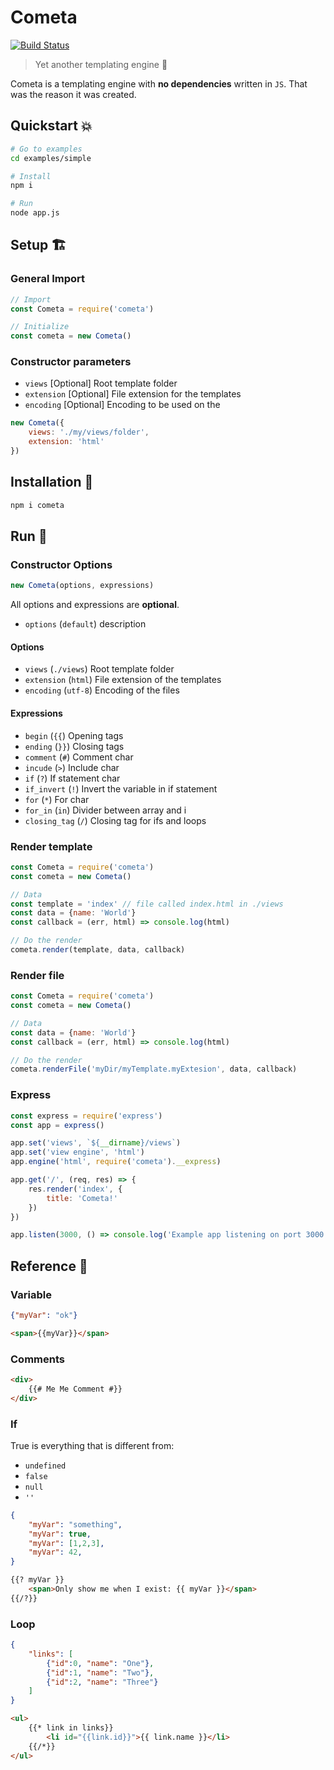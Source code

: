 # Cometa

[![Build Status](https://travis-ci.org/CupCakeArmy/cometa.svg?branch=master)](https://travis-ci.org/CupCakeArmy/cometa)

> Yet another templating engine 📠

Cometa is a templating engine with **no dependencies** written in `JS`. That was the reason it was created.

## Quickstart 💥

```bash
# Go to examples
cd examples/simple

# Install
npm i

# Run
node app.js
```

## Setup 🏗

### General Import

```javascript
// Import
const Cometa = require('cometa')

// Initialize
const cometa = new Cometa()
```

### Constructor parameters

- `views` [Optional] Root template folder
- `extension` [Optional] File extension for the templates
- `encoding` [Optional] Encoding to be used on the

```javascript
new Cometa({
	views: './my/views/folder',
	extension: 'html'
})
```

## Installation 🚂

```bash
npm i cometa
```

## Run 🚀

### Constructor Options

```javascript
new Cometa(options, expressions)
```

All options and expressions are **optional**.

- `options` (`default`) description

#### Options

- `views` (`./views`) Root template folder
- `extension` (`html`) File extension of the templates
- `encoding` (`utf-8`) Encoding of the files

#### Expressions

- `begin` (`{{`) Opening tags
- `ending` (`}}`) Closing tags
- `comment` (`#`) Comment char
- `incude` (`>`) Include char
- `if` (`?`) If statement char
- `if_invert` (`!`) Invert the variable in if statement
- `for` (`*`) For char
- `for_in` (`in`) Divider between array and i
- `closing_tag` (`/`) Closing tag for ifs and loops

### Render template

```javascript
const Cometa = require('cometa')
const cometa = new Cometa()

// Data
const template = 'index' // file called index.html in ./views
const data = {name: 'World'}
const callback = (err, html) => console.log(html)

// Do the render
cometa.render(template, data, callback)
```

### Render file

```javascript
const Cometa = require('cometa')
const cometa = new Cometa()

// Data
const data = {name: 'World'}
const callback = (err, html) => console.log(html)

// Do the render
cometa.renderFile('myDir/myTemplate.myExtesion', data, callback)
```

### Express

```javascript
const express = require('express')
const app = express()

app.set('views', `${__dirname}/views`)
app.set('view engine', 'html')
app.engine('html', require('cometa').__express)

app.get('/', (req, res) => {
	res.render('index', {
		title: 'Cometa!'
	})
})

app.listen(3000, () => console.log('Example app listening on port 3000!'))
```

## Reference 📒

### Variable

```json
{"myVar": "ok"}
```

```html
<span>{{myVar}}</span>
```

### Comments

```html
<div>
	{{# Me Me Comment #}}
</div>
```

### If

True is everything that is different from:

- `undefined`
- `false`
- `null`
- `''`

```json
{
	"myVar": "something",
	"myVar": true,
	"myVar": [1,2,3],
	"myVar": 42,
}
```

```html
{{? myVar }}
	<span>Only show me when I exist: {{ myVar }}</span>
{{/?}}
```

### Loop

```json
{
	"links": [
		{"id":0, "name": "One"},
		{"id":1, "name": "Two"},
		{"id":2, "name": "Three"}
	]
}
```

```html
<ul>
	{{* link in links}}
		<li id="{{link.id}}">{{ link.name }}</li>
	{{/*}}
</ul>
```
